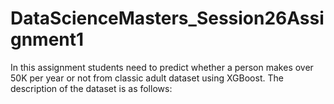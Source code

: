 # DataScienceMasters_Session26Assignment1
In this assignment students need to predict whether a person makes over 50K per year or not from classic adult dataset using XGBoost. The description of the dataset is as follows:
